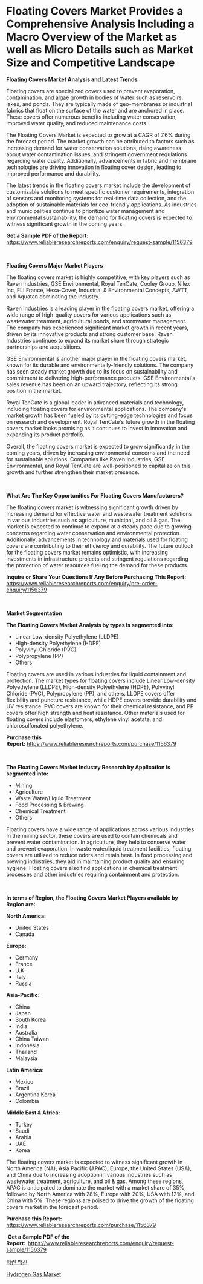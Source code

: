<p><h1>Floating Covers Market Provides a Comprehensive Analysis Including a Macro Overview of the Market as well as Micro Details such as Market Size and Competitive Landscape</h1></p><p><strong>Floating Covers Market Analysis and Latest Trends</strong></p>
<p><p>Floating covers are specialized covers used to prevent evaporation, contamination, and algae growth in bodies of water such as reservoirs, lakes, and ponds. They are typically made of geo-membranes or industrial fabrics that float on the surface of the water and are anchored in place. These covers offer numerous benefits including water conservation, improved water quality, and reduced maintenance costs.</p><p>The Floating Covers Market is expected to grow at a CAGR of 7.6% during the forecast period. The market growth can be attributed to factors such as increasing demand for water conservation solutions, rising awareness about water contamination issues, and stringent government regulations regarding water quality. Additionally, advancements in fabric and membrane technologies are driving innovation in floating cover design, leading to improved performance and durability.</p><p>The latest trends in the floating covers market include the development of customizable solutions to meet specific customer requirements, integration of sensors and monitoring systems for real-time data collection, and the adoption of sustainable materials for eco-friendly applications. As industries and municipalities continue to prioritize water management and environmental sustainability, the demand for floating covers is expected to witness significant growth in the coming years.</p></p>
<p><strong>Get a Sample PDF of the Report:&nbsp;</strong> <a href="https://www.reliableresearchreports.com/enquiry/request-sample/1156379">https://www.reliableresearchreports.com/enquiry/request-sample/1156379</a></p>
<p>&nbsp;</p>
<p><strong>Floating Covers Major Market Players</strong></p>
<p><p>The floating covers market is highly competitive, with key players such as Raven Industries, GSE Environmental, Royal TenCate, Cooley Group, Nilex Inc, FLI France, Hexa-Cover, Industrial & Environmental Concepts, AWTT, and Aquatan dominating the industry.</p><p>Raven Industries is a leading player in the floating covers market, offering a wide range of high-quality covers for various applications such as wastewater treatment, agricultural ponds, and stormwater management. The company has experienced significant market growth in recent years, driven by its innovative products and strong customer base. Raven Industries continues to expand its market share through strategic partnerships and acquisitions.</p><p>GSE Environmental is another major player in the floating covers market, known for its durable and environmentally-friendly solutions. The company has seen steady market growth due to its focus on sustainability and commitment to delivering high-performance products. GSE Environmental's sales revenue has been on an upward trajectory, reflecting its strong position in the market.</p><p>Royal TenCate is a global leader in advanced materials and technology, including floating covers for environmental applications. The company's market growth has been fueled by its cutting-edge technologies and focus on research and development. Royal TenCate's future growth in the floating covers market looks promising as it continues to invest in innovation and expanding its product portfolio.</p><p>Overall, the floating covers market is expected to grow significantly in the coming years, driven by increasing environmental concerns and the need for sustainable solutions. Companies like Raven Industries, GSE Environmental, and Royal TenCate are well-positioned to capitalize on this growth and further strengthen their market presence.</p></p>
<p>&nbsp;</p>
<p><strong>What Are The Key Opportunities For Floating Covers Manufacturers?</strong></p>
<p><p>The floating covers market is witnessing significant growth driven by increasing demand for effective water and wastewater treatment solutions in various industries such as agriculture, municipal, and oil & gas. The market is expected to continue to expand at a steady pace due to growing concerns regarding water conservation and environmental protection. Additionally, advancements in technology and materials used for floating covers are contributing to their efficiency and durability. The future outlook for the floating covers market remains optimistic, with increasing investments in infrastructure projects and stringent regulations regarding the protection of water resources fueling the demand for these products.</p></p>
<p><strong>Inquire or Share Your Questions If Any Before Purchasing This Report:</strong> <a href="https://www.reliableresearchreports.com/enquiry/pre-order-enquiry/1156379">https://www.reliableresearchreports.com/enquiry/pre-order-enquiry/1156379</a></p>
<p>&nbsp;</p>
<p><strong>Market Segmentation</strong></p>
<p><strong>The Floating Covers Market Analysis by types is segmented into:</strong></p>
<p><ul><li>Linear Low-density Polyethylene (LLDPE)</li><li>High-density Polyethylene (HDPE)</li><li>Polyvinyl Chloride (PVC)</li><li>Polypropylene (PP)</li><li>Others</li></ul></p>
<p><p>Floating covers are used in various industries for liquid containment and protection. The market types for floating covers include Linear Low-density Polyethylene (LLDPE), High-density Polyethylene (HDPE), Polyvinyl Chloride (PVC), Polypropylene (PP), and others. LLDPE covers offer flexibility and puncture resistance, while HDPE covers provide durability and UV resistance. PVC covers are known for their chemical resistance, and PP covers offer high strength and heat resistance. Other materials used for floating covers include elastomers, ethylene vinyl acetate, and chlorosulfonated polyethylene.</p></p>
<p><strong>Purchase this Report:&nbsp;</strong><a href="https://www.reliableresearchreports.com/purchase/1156379">https://www.reliableresearchreports.com/purchase/1156379</a></p>
<p>&nbsp;</p>
<p><strong>The Floating Covers Market Industry Research by Application is segmented into:</strong></p>
<p><ul><li>Mining</li><li>Agriculture</li><li>Waste Water/Liquid Treatment</li><li>Food Processing & Brewing</li><li>Chemical Treatment</li><li>Others</li></ul></p>
<p><p>Floating covers have a wide range of applications across various industries. In the mining sector, these covers are used to contain chemicals and prevent water contamination. In agriculture, they help to conserve water and prevent evaporation. In waste water/liquid treatment facilities, floating covers are utilized to reduce odors and retain heat. In food processing and brewing industries, they aid in maintaining product quality and ensuring hygiene. Floating covers also find applications in chemical treatment processes and other industries requiring containment and protection.</p></p>
<p>&nbsp;</p>
<p><strong>In terms of Region, the Floating Covers Market Players available by Region are:</strong></p>
<p>
    <p> <strong> North America: </strong>
        <ul>
            <li>United States</li>
            <li>Canada</li>
        </ul>
        </p> 
    <p> <strong> Europe: </strong>
        <ul>
            <li>Germany</li>
            <li>France</li>
            <li>U.K.</li>
            <li>Italy</li>
            <li>Russia</li>
        </ul>
        </p> 
    <p> <strong> Asia-Pacific: </strong>
        <ul>
            <li>China</li>
            <li>Japan</li>
            <li>South Korea</li>
            <li>India</li>
            <li>Australia</li>
            <li>China Taiwan</li>
            <li>Indonesia</li>
            <li>Thailand</li>
            <li>Malaysia</li>
        </ul>
        </p> 
    <p> <strong> Latin America: </strong>
        <ul>
            <li>Mexico</li>
            <li>Brazil</li>
            <li>Argentina Korea</li>
            <li>Colombia</li>
        </ul>
        </p> 
    <p> <strong> Middle East & Africa: </strong>
        <ul>
            <li>Turkey</li>
            <li>Saudi</li>
            <li>Arabia</li>
            <li>UAE</li>
            <li>Korea</li>
        </ul>
    </p>
    </p>
<p><p>The floating covers market is expected to witness significant growth in North America (NA), Asia Pacific (APAC), Europe, the United States (USA), and China due to increasing adoption in various industries such as wastewater treatment, agriculture, and oil & gas. Among these regions, APAC is anticipated to dominate the market with a market share of 35%, followed by North America with 28%, Europe with 20%, USA with 12%, and China with 5%. These regions are poised to drive the growth of the floating covers market in the forecast period.</p></p>
<p><strong>Purchase this Report: </strong><a href="https://www.reliableresearchreports.com/purchase/1156379">https://www.reliableresearchreports.com/purchase/1156379</a></p>
<p>&nbsp;<strong>Get a Sample PDF of the Report:&nbsp;&nbsp;</strong><a href="https://www.reliableresearchreports.com/enquiry/request-sample/1156379">https://www.reliableresearchreports.com/enquiry/request-sample/1156379</a></p>
<p><strong></strong></p>
<p><p><a href="https://github.com/vseigx30c9a1j/Market-Research-Report-List-1/blob/main/8679931193217.md">치킨 백신</a></p><p><a href="https://github.com/marloy8/Market-Research-Report-List-3/blob/main/hydrogen-gas-market.md">Hydrogen Gas Market</a></p></p>